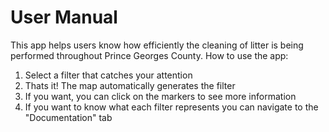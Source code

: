 # User Manual
This app helps users know how efficiently the cleaning of litter is being performed throughout Prince Georges County.
How to use the app: 
1) Select a filter that catches your attention
2) Thats it! The map automatically generates the filter
3) If you want, you can click on the markers to see more information
4) If you want to know what each filter represents you can navigate to the "Documentation" tab
